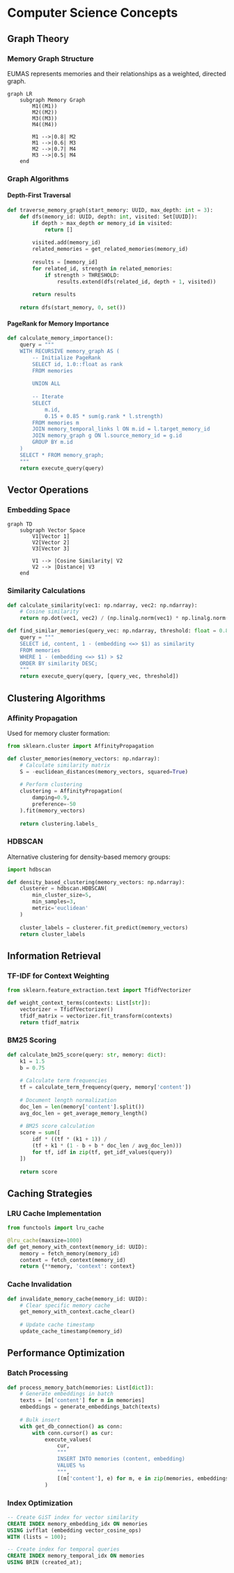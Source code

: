 # Computer Science Concepts

## Graph Theory

### Memory Graph Structure
EUMAS represents memories and their relationships as a weighted, directed graph.

```mermaid
graph LR
    subgraph Memory Graph
        M1((M1))
        M2((M2))
        M3((M3))
        M4((M4))
        
        M1 -->|0.8| M2
        M1 -->|0.6| M3
        M2 -->|0.7| M4
        M3 -->|0.5| M4
    end
```

### Graph Algorithms

#### Depth-First Traversal
```python
def traverse_memory_graph(start_memory: UUID, max_depth: int = 3):
    def dfs(memory_id: UUID, depth: int, visited: Set[UUID]):
        if depth > max_depth or memory_id in visited:
            return []
        
        visited.add(memory_id)
        related_memories = get_related_memories(memory_id)
        
        results = [memory_id]
        for related_id, strength in related_memories:
            if strength > THRESHOLD:
                results.extend(dfs(related_id, depth + 1, visited))
        
        return results
    
    return dfs(start_memory, 0, set())
```

#### PageRank for Memory Importance
```python
def calculate_memory_importance():
    query = """
    WITH RECURSIVE memory_graph AS (
        -- Initialize PageRank
        SELECT id, 1.0::float as rank
        FROM memories
        
        UNION ALL
        
        -- Iterate
        SELECT 
            m.id,
            0.15 + 0.85 * sum(g.rank * l.strength)
        FROM memories m
        JOIN memory_temporal_links l ON m.id = l.target_memory_id
        JOIN memory_graph g ON l.source_memory_id = g.id
        GROUP BY m.id
    )
    SELECT * FROM memory_graph;
    """
    return execute_query(query)
```

## Vector Operations

### Embedding Space
```mermaid
graph TD
    subgraph Vector Space
        V1[Vector 1]
        V2[Vector 2]
        V3[Vector 3]
        
        V1 --> |Cosine Similarity| V2
        V2 --> |Distance| V3
    end
```

### Similarity Calculations
```python
def calculate_similarity(vec1: np.ndarray, vec2: np.ndarray):
    # Cosine similarity
    return np.dot(vec1, vec2) / (np.linalg.norm(vec1) * np.linalg.norm(vec2))

def find_similar_memories(query_vec: np.ndarray, threshold: float = 0.8):
    query = """
    SELECT id, content, 1 - (embedding <=> $1) as similarity
    FROM memories
    WHERE 1 - (embedding <=> $1) > $2
    ORDER BY similarity DESC;
    """
    return execute_query(query, [query_vec, threshold])
```

## Clustering Algorithms

### Affinity Propagation
Used for memory cluster formation:

```python
from sklearn.cluster import AffinityPropagation

def cluster_memories(memory_vectors: np.ndarray):
    # Calculate similarity matrix
    S = -euclidean_distances(memory_vectors, squared=True)
    
    # Perform clustering
    clustering = AffinityPropagation(
        damping=0.9,
        preference=-50
    ).fit(memory_vectors)
    
    return clustering.labels_
```

### HDBSCAN
Alternative clustering for density-based memory groups:

```python
import hdbscan

def density_based_clustering(memory_vectors: np.ndarray):
    clusterer = hdbscan.HDBSCAN(
        min_cluster_size=5,
        min_samples=3,
        metric='euclidean'
    )
    
    cluster_labels = clusterer.fit_predict(memory_vectors)
    return cluster_labels
```

## Information Retrieval

### TF-IDF for Context Weighting
```python
from sklearn.feature_extraction.text import TfidfVectorizer

def weight_context_terms(contexts: List[str]):
    vectorizer = TfidfVectorizer()
    tfidf_matrix = vectorizer.fit_transform(contexts)
    return tfidf_matrix
```

### BM25 Scoring
```python
def calculate_bm25_score(query: str, memory: dict):
    k1 = 1.5
    b = 0.75
    
    # Calculate term frequencies
    tf = calculate_term_frequency(query, memory['content'])
    
    # Document length normalization
    doc_len = len(memory['content'].split())
    avg_doc_len = get_average_memory_length()
    
    # BM25 score calculation
    score = sum([
        idf * ((tf * (k1 + 1)) / 
        (tf + k1 * (1 - b + b * doc_len / avg_doc_len)))
        for tf, idf in zip(tf, get_idf_values(query))
    ])
    
    return score
```

## Caching Strategies

### LRU Cache Implementation
```python
from functools import lru_cache

@lru_cache(maxsize=1000)
def get_memory_with_context(memory_id: UUID):
    memory = fetch_memory(memory_id)
    context = fetch_context(memory_id)
    return {**memory, 'context': context}
```

### Cache Invalidation
```python
def invalidate_memory_cache(memory_id: UUID):
    # Clear specific memory cache
    get_memory_with_context.cache_clear()
    
    # Update cache timestamp
    update_cache_timestamp(memory_id)
```

## Performance Optimization

### Batch Processing
```python
def process_memory_batch(memories: List[dict]):
    # Generate embeddings in batch
    texts = [m['content'] for m in memories]
    embeddings = generate_embeddings_batch(texts)
    
    # Bulk insert
    with get_db_connection() as conn:
        with conn.cursor() as cur:
            execute_values(
                cur,
                """
                INSERT INTO memories (content, embedding)
                VALUES %s
                """,
                [(m['content'], e) for m, e in zip(memories, embeddings)]
            )
```

### Index Optimization
```sql
-- Create GiST index for vector similarity
CREATE INDEX memory_embedding_idx ON memories 
USING ivfflat (embedding vector_cosine_ops)
WITH (lists = 100);

-- Create index for temporal queries
CREATE INDEX memory_temporal_idx ON memories 
USING BRIN (created_at);
```
